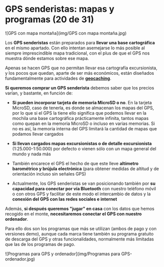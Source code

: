 # GPS senderistas: mapas y programas (20 de 31)

![GPS con mapa montaña](img/GPS con mapa montaña.jpg)

Los **GPS senderistas** están preparados para **llevar una base cartográfica** en el mismo apartado. Con ello intentan asemejarse lo más posible al siempre imprescindible mapa tradicional, con el plus de que el GPS nos muestra dónde estamos sobre ese mapa.

Apenas se hacen GPS que no permitan llevar esa cartografía excursionista, y los pocos que quedan, aparte de ser más económicos, están diseñados fundamentalmente para actividades de [**geocaching**](https://www.geocaching.com/play "Web Geocaching").

**Si queremos comprar un GPS senderista** debemos saber que los precios varían, y bastante, en función de:  

*   **Si pueden incorporar tarjeta de memoria MicroSD o no**. En la tarjeta MicroSD, caso de tenerla, es donde se almacenan los mapas del GPS, por lo que si el GPS la tiene ello significa que podemos llevar en la mochila una base cartográfica prácticamente infinita, tantos mapas como quepan en la memoria MicroSD o incluso en varias memorias. Si no es así, la memoria interna del GPS limitará la cantidad de mapas que podamos llevar cargados  
    
*   **Si llevan cargados mapas excursionistas o de detalle excursionista** (1:25.000-1:50.000) por defecto o vienen sólo con un mapa general del mundo y nada más
    
*   También encarece el GPS el hecho de que este lleve **altímetro barométrico y brújula electrónica** (para obtener medidas de altitud y de orientación incluso sin señales GPS)
    
*   Actualmente, los GPS senderistas se van posicionando también por **su capacidad para conectar por vía Bluetooth** con nuestro teléfono móvil o con otros GPS y facilitar de este modo el intercambio de datos y la **conexión del GPS con las redes sociales e internet**  
    

Además, **si después queremos "jugar" en casa** con los datos que hemos recogido en el monte, **necesitaremos conectar el GPS con nuestro ordenador**.  

Para ello dos son los programas que más se utilizan (ambos de pago y con versiones demo), aunque cada marca tiene también su programa gratuito de descarga del GPS y otras funcionalidades, normalmente más limitadas que las de los programas de pago.  

![Programas para GPS y ordenador](img/Programas para GPS-ordenador.jpg)

